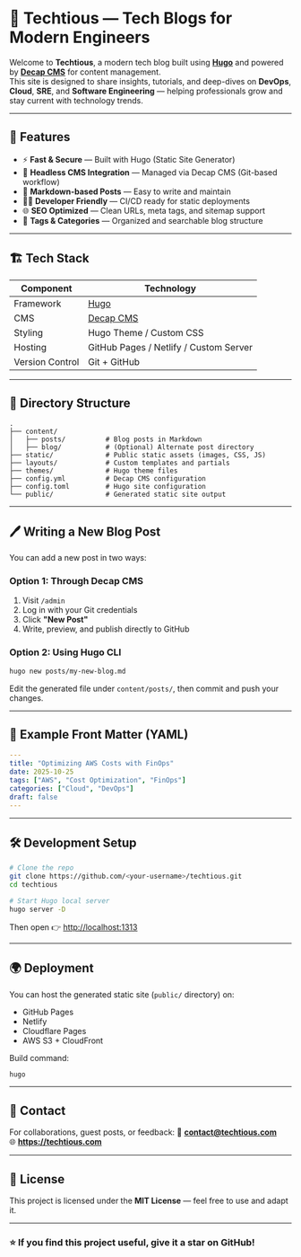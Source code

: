 # 🧠 Techtious — Tech Blogs for Modern Engineers

Welcome to **Techtious**, a modern tech blog built using **[Hugo](https://gohugo.io/)** and powered by **[Decap CMS](https://decapcms.org/)** for content management.  
This site is designed to share insights, tutorials, and deep-dives on **DevOps**, **Cloud**, **SRE**, and **Software Engineering** — helping professionals grow and stay current with technology trends.

---

## 🚀 Features

- ⚡ **Fast & Secure** — Built with Hugo (Static Site Generator)
- 🧩 **Headless CMS Integration** — Managed via Decap CMS (Git-based workflow)
- 🧱 **Markdown-based Posts** — Easy to write and maintain
- 🧑‍💻 **Developer Friendly** — CI/CD ready for static deployments
- 🌐 **SEO Optimized** — Clean URLs, meta tags, and sitemap support
- 💬 **Tags & Categories** — Organized and searchable blog structure

---

## 🏗️ Tech Stack

| Component | Technology |
|------------|-------------|
| Framework | [Hugo](https://gohugo.io/) |
| CMS | [Decap CMS](https://decapcms.org/) |
| Styling | Hugo Theme / Custom CSS |
| Hosting | GitHub Pages / Netlify / Custom Server |
| Version Control | Git + GitHub |

---

## 📂 Directory Structure

```
.
├── content/
│   ├── posts/          # Blog posts in Markdown
│   ├── blog/           # (Optional) Alternate post directory
├── static/             # Public static assets (images, CSS, JS)
├── layouts/            # Custom templates and partials
├── themes/             # Hugo theme files
├── config.yml          # Decap CMS configuration
├── config.toml         # Hugo site configuration
└── public/             # Generated static site output
```

---

## 🖊️ Writing a New Blog Post

You can add a new post in two ways:

### Option 1: Through Decap CMS
1. Visit `/admin`
2. Log in with your Git credentials
3. Click **"New Post"**
4. Write, preview, and publish directly to GitHub

### Option 2: Using Hugo CLI
```bash
hugo new posts/my-new-blog.md
```
Edit the generated file under `content/posts/`, then commit and push your changes.

---

## 🧾 Example Front Matter (YAML)

```yaml
---
title: "Optimizing AWS Costs with FinOps"
date: 2025-10-25
tags: ["AWS", "Cost Optimization", "FinOps"]
categories: ["Cloud", "DevOps"]
draft: false
---
```

---

## 🛠️ Development Setup

```bash
# Clone the repo
git clone https://github.com/<your-username>/techtious.git
cd techtious

# Start Hugo local server
hugo server -D
```

Then open 👉 [http://localhost:1313](http://localhost:1313)

---

## 🌍 Deployment

You can host the generated static site (`public/` directory) on:
- GitHub Pages
- Netlify
- Cloudflare Pages
- AWS S3 + CloudFront

Build command:
```bash
hugo
```

---

## 📧 Contact

For collaborations, guest posts, or feedback:
📩 **contact@techtious.com**  
🌐 **https://techtious.com**

---

## 🪪 License

This project is licensed under the **MIT License** — feel free to use and adapt it.

---

### ⭐ If you find this project useful, give it a star on GitHub!
